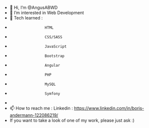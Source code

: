 - 👋 Hi, I’m @AngusABWD
- 👀 I’m interested in Web Development
- 🌱 Tech learned :  
-                     HTML
-                     CSS/SASS
-                     JavaScript
-                     Bootstrap
-                     Angular
-                     PHP
-                     MySQL
-                     Symfony
-                     
- 📫 How to reach me : Linkedin : https://www.linkedin.com/in/boris-andermann-122086219/
- If you want to take a look of one of my work, please just ask :)

<!---
AngusABWD/AngusABWD is a ✨ special ✨ repository because its `README.md` (this file) appears on your GitHub profile.
You can click the Preview link to take a look at your changes.
--->

